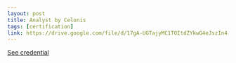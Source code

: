 ```yaml
---
layout: post
title: Analyst by Celonis
tags: [certification]
link: https://drive.google.com/file/d/17gA-UGTajyMC1TOItdZYkwG4eJszIn4-/view
---
```


<a href="https://drive.google.com/file/d/17gA-UGTajyMC1TOItdZYkwG4eJszIn4-/view" target="_blank">See credential</a>
